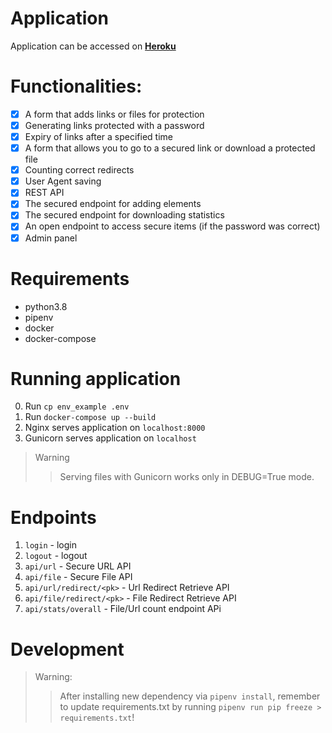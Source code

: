 # Application

Application can be accessed on **[Heroku](https://django-secure-urls.herokuapp.com/)**

# Functionalities:

- [x] A form that adds links or files for protection
- [x] Generating links protected with a password
- [x] Expiry of links after a specified time
- [x] A form that allows you to go to a secured link or download a protected file
- [x] Counting correct redirects
- [x] User Agent saving
- [x] REST API
- [x] The secured endpoint for adding elements
- [x] The secured endpoint for downloading statistics
- [x] An open endpoint to access secure items (if the password was correct)
- [x] Admin panel

# Requirements

- python3.8
- pipenv
- docker
- docker-compose

# Running application

0. Run `cp env_example .env`
1. Run `docker-compose up --build`
2. Nginx serves application on `localhost:8000`
3. Gunicorn serves application on `localhost`

> Warning
>
> > Serving files with Gunicorn works only in DEBUG=True mode.

# Endpoints

1. `login` - login
2. `logout` - logout
3. `api/url` - Secure URL API
4. `api/file` - Secure File API
5. `api/url/redirect/<pk>` - Url Redirect Retrieve API
6. `api/file/redirect/<pk>` - File Redirect Retrieve API
7. `api/stats/overall` - File/Url count endpoint APi

# Development

> Warning:
>
> > After installing new dependency via `pipenv install`, remember to update requirements.txt by running `pipenv run pip freeze > requirements.txt`!
